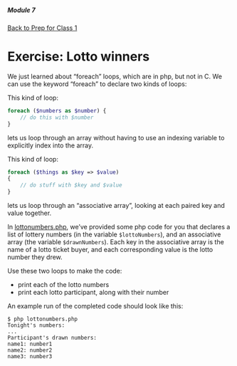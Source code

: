 ##### Module 7
[Back to Prep for Class 1](../../class1-prep)
# Exercise: Lotto winners

We just learned about “foreach” loops, which are in php, but not in C.  We can use the keyword “foreach” to declare two kinds of loops:

This kind of loop:
```php
foreach ($numbers as $number) {
    // do this with $number
}
```

lets us loop through an array without having to use an indexing variable to explicitly index into the array.

This kind of loop:

```php
foreach ($things as $key => $value)
{
    // do stuff with $key and $value
}
```

lets us loop through an “associative array”, looking at each paired key and value together.

In [lottonumbers.php](./lottonumbers.php), we’ve provided some php code for you that declares a list of lottery numbers (in the variable `$lottoNumbers`), and an associative array (the variable `$drawnNumbers`).  Each key in the associative array is the name of a lotto ticket buyer, and each corresponding value is the lotto number they drew.

Use these two loops to make the code:
- print each of the lotto numbers
- print each lotto participant, along with their number

An example run of the completed code should look like this:
```
$ php lottonumbers.php
Tonight's numbers:
...
Participant's drawn numbers:
name1: number1
name2: number2
name3: number3
```
